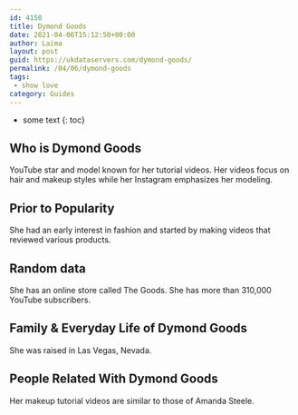 ```yaml
---
id: 4150
title: Dymond Goods
date: 2021-04-06T15:12:50+00:00
author: Laima
layout: post
guid: https://ukdataservers.com/dymond-goods/
permalink: /04/06/dymond-goods
tags:
 - show love
category: Guides
---
```


* some text
{: toc}


## Who is Dymond Goods
                  
                  
                  
YouTube star and model known for her tutorial videos. Her videos focus on hair and makeup styles while her Instagram emphasizes her modeling.
                  
              
            
              
            
                
                
                
## Prior to Popularity
                  
                  
                  
She had an early interest in fashion and started by making videos that reviewed various products.
                  
              
            
              
            
                
                
                
## Random data
                  
                  
                  
She has an online store called The Goods. She has more than 310,000 YouTube subscribers.
                  
              
            
              
            
                
                
                
## Family & Everyday Life of Dymond Goods
                  
                  
                  
She was raised in Las Vegas, Nevada.
                  
              
            
              
            
                
                
                
## People Related With Dymond Goods
                  
                  
                  
Her makeup tutorial videos are similar to those of Amanda Steele.
                  
              
            
              
            
                
              
            
              
              
            
            
              
            
          
          
          